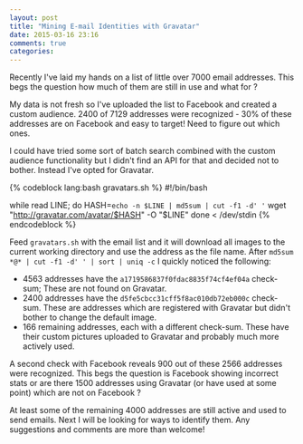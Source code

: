 ```yaml
---
layout: post
title: "Mining E-mail Identities with Gravatar"
date: 2015-03-16 23:16
comments: true
categories: 
---
```


Recently I've laid my hands on a list of little over 7000 email addresses.
This begs the question how much of them are still in use and what for ?

My data is not fresh so I've uploaded the list to Facebook and created a custom
audience. 2400 of 7129 addresses were recognized - 30% of these addresses are
on Facebook and easy to target! Need to figure out which ones. 

I could have tried some sort of batch search combined with the custom audience
functionality but I didn't find an API for that and decided not to bother.
Instead I've opted for Gravatar.


{% codeblock lang:bash gravatars.sh %}
#!/bin/bash

while read LINE; do
    HASH=`echo -n $LINE | md5sum | cut -f1 -d' '`
    wget "http://gravatar.com/avatar/$HASH" -O "$LINE"
done < /dev/stdin
{% endcodeblock %}


Feed `gravatars.sh` with the email list and it will download all images to the
current working directory and use the address as the file name. After 
`md5sum *@* | cut -f1 -d' ' | sort | uniq -c` I quickly noticed the following:

* 4563 addresses have the `a1719586837f0fdac8835f74cf4ef04a` check-sum; These are
not found on Gravatar.
* 2400 addresses have the `d5fe5cbcc31cff5f8ac010db72eb000c` check-sum. These are
addresses which are registered with Gravatar but didn't bother to change the default
image.
* 166 remaining addresses, each with a different check-sum. These have their custom
pictures uploaded to Gravatar and probably much more actively used.


A second check with Facebook reveals 900 out of these 2566 addresses were recognized.
This begs the question is Facebook showing incorrect stats or are there 1500 addresses
using Gravatar (or have used at some point) which are not on Facebook ?

At least some of the remaining 4000 addresses are still active and used to send emails.
Next I will be looking for ways to identify them. Any suggestions and comments are more
than welcome!



